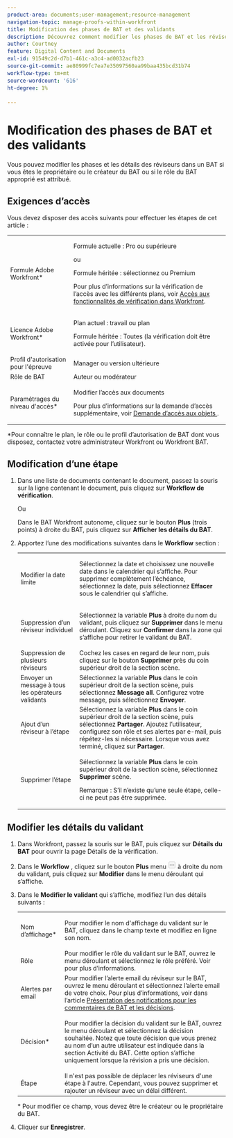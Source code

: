 ```yaml
---
product-area: documents;user-management;resource-management
navigation-topic: manage-proofs-within-workfront
title: Modification des phases de BAT et des validants
description: Découvrez comment modifier les phases de BAT et les réviseurs.
author: Courtney
feature: Digital Content and Documents
exl-id: 91549c2d-d7b1-461c-a3c4-ad0032acfb23
source-git-commit: ae80999fc7ea7e35097560aa99baa435bcd31b74
workflow-type: tm+mt
source-wordcount: '616'
ht-degree: 1%

---
```


# Modification des phases de BAT et des validants

Vous pouvez modifier les phases et les détails des réviseurs dans un BAT si vous êtes le propriétaire ou le créateur du BAT ou si le rôle du BAT approprié est attribué.

## Exigences d’accès

Vous devez disposer des accès suivants pour effectuer les étapes de cet article :

<table style="table-layout:auto"> 
 <col> 
 <col> 
 <tbody> 
  <tr> 
   <td role="rowheader">Formule Adobe Workfront*</td> 
   <td> <p>Formule actuelle : Pro ou supérieure</p> <p>ou</p> <p>Formule héritée : sélectionnez ou Premium</p> <p>Pour plus d’informations sur la vérification de l’accès avec les différents plans, voir <a href="/help/quicksilver/administration-and-setup/manage-workfront/configure-proofing/access-to-proofing-functionality.md" class="MCXref xref">Accès aux fonctionnalités de vérification dans Workfront</a>.</p> </td> 
  </tr> 
  <tr> 
   <td role="rowheader">Licence Adobe Workfront*</td> 
   <td> <p>Plan actuel : travail ou plan</p> <p>Formule héritée : Toutes (la vérification doit être activée pour l’utilisateur).</p> </td> 
  </tr> 
  <tr> 
   <td role="rowheader">Profil d'autorisation pour l'épreuve </td> 
   <td>Manager ou version ultérieure</td> 
  </tr> 
  <tr> 
   <td role="rowheader">Rôle de BAT</td> 
   <td>Auteur ou modérateur </td> 
  </tr> 
  <tr> 
   <td role="rowheader">Paramétrages du niveau d'accès*</td> 
   <td> <p>Modifier l’accès aux documents</p> <p>Pour plus d’informations sur la demande d’accès supplémentaire, voir <a href="../../../workfront-basics/grant-and-request-access-to-objects/request-access.md" class="MCXref xref">Demande d’accès aux objets </a>.</p> </td> 
  </tr> 
 </tbody> 
</table>

&#42;Pour connaître le plan, le rôle ou le profil d’autorisation de BAT dont vous disposez, contactez votre administrateur Workfront ou Workfront BAT.

## Modification d’une étape

1. Dans une liste de documents contenant le document, passez la souris sur la ligne contenant le document, puis cliquez sur **Workflow de vérification**.

   Ou

   Dans le BAT Workfront autonome, cliquez sur le bouton **Plus** (trois points) à droite du BAT, puis cliquez sur **Afficher les détails du BAT**.

1. Apportez l’une des modifications suivantes dans le **Workflow** section :

   <table style="table-layout:auto"> 
    <col> 
    <col> 
    <tbody> 
     <tr> 
      <td role="rowheader">Modifier la date limite</td> 
      <td> <p>Sélectionnez la date et choisissez une nouvelle date dans le calendrier qui s’affiche. Pour supprimer complètement l’échéance, sélectionnez la date, puis sélectionnez <strong>Effacer</strong> sous le calendrier qui s’affiche.</p> </td> 
     </tr> 
     <tr> 
      <td role="rowheader">Suppression d’un réviseur individuel</td> 
      <td> <p>Sélectionnez la variable <strong>Plus</strong> à droite du nom du validant, puis cliquez sur <strong>Supprimer</strong> dans le menu déroulant. Cliquez sur <strong>Confirmer</strong> dans la zone qui s’affiche pour retirer le validant du BAT.</p> </td> 
     </tr> 
     <tr> 
      <td role="rowheader">Suppression de plusieurs réviseurs</td> 
      <td>Cochez les cases en regard de leur nom, puis cliquez sur le bouton <strong>Supprimer</strong> près du coin supérieur droit de la section scène.</td> 
     </tr> 
     <tr> 
      <td role="rowheader">Envoyer un message à tous les opérateurs validants</td> 
      <td>Sélectionnez la variable <strong>Plus</strong> dans le coin supérieur droit de la section scène, puis sélectionnez <strong>Message all</strong>. Configurez votre message, puis sélectionnez <strong>Envoyer</strong>.</td> 
     </tr> 
     <tr> 
      <td role="rowheader">Ajout d’un réviseur à l’étape</td> 
      <td>Sélectionnez la variable <strong>Plus</strong> dans le coin supérieur droit de la section scène, puis sélectionnez <strong>Partager</strong>. Ajoutez l’utilisateur, configurez son rôle et ses alertes par e-mail, puis répétez-les si nécessaire. Lorsque vous avez terminé, cliquez sur <strong>Partager</strong>.</td> 
     </tr> 
     <tr> 
      <td role="rowheader">Supprimer l’étape</td> 
      <td> <p>Sélectionnez la variable <strong>Plus</strong> dans le coin supérieur droit de la section scène, sélectionnez <strong>Supprimer</strong> scène.</p> <p>Remarque : S’il n’existe qu’une seule étape, celle-ci ne peut pas être supprimée.</p> </td> 
     </tr> 
    </tbody> 
   </table>

## Modifier les détails du validant

1. Dans Workfront, passez la souris sur le BAT, puis cliquez sur **Détails du BAT** pour ouvrir la page Détails de la vérification.
1. Dans le **Workflow** , cliquez sur le bouton **Plus** menu ![](assets/more-button-small.png) à droite du nom du validant, puis cliquez sur **Modifier** dans le menu déroulant qui s’affiche.

1. Dans le **Modifier le validant** qui s’affiche, modifiez l’un des détails suivants :

   <table style="table-layout:auto"> 
    <col> 
    <col> 
    <tbody> 
     <tr> 
      <td role="rowheader">Nom d’affichage*</td> 
      <td> <p>Pour modifier le nom d'affichage du validant sur le BAT, cliquez dans le champ texte et modifiez en ligne son nom.</p> </td> 
     </tr> 
     <tr> 
      <td role="rowheader">Rôle</td> 
      <td>Pour modifier le rôle du validant sur le BAT, ouvrez le menu déroulant et sélectionnez le rôle préféré. Voir pour plus d’informations.</td> 
     </tr> 
     <tr> 
      <td role="rowheader">Alertes par email</td> 
      <td>Pour modifier l’alerte email du réviseur sur le BAT, ouvrez le menu déroulant et sélectionnez l’alerte email de votre choix. Pour plus d’informations, voir dans l’article <a href="../../../review-and-approve-work/proofing/proofing-overview/notifications-proof-comments-decisions.md" class="MCXref xref">Présentation des notifications pour les commentaires de BAT et les décisions</a>.</td> 
     </tr> 
     <tr data-mc-conditions=""> 
      <td role="rowheader">Décision*</td> 
      <td> <p>Pour modifier la décision du validant sur le BAT, ouvrez le menu déroulant et sélectionnez la décision souhaitée. Notez que toute décision que vous prenez au nom d’un autre utilisateur est indiquée dans la section Activité du BAT. Cette option s’affiche uniquement lorsque la révision a pris une décision.</p> </td> 
     </tr> 
     <tr> 
      <td role="rowheader">Étape</td> 
      <td>Il n'est pas possible de déplacer les réviseurs d'une étape à l'autre. Cependant, vous pouvez supprimer et rajouter un réviseur avec un délai différent.</td> 
     </tr> 
    </tbody> 
   </table>

   &#42; Pour modifier ce champ, vous devez être le créateur ou le propriétaire du BAT.

1. Cliquer sur **Enregistrer**.
